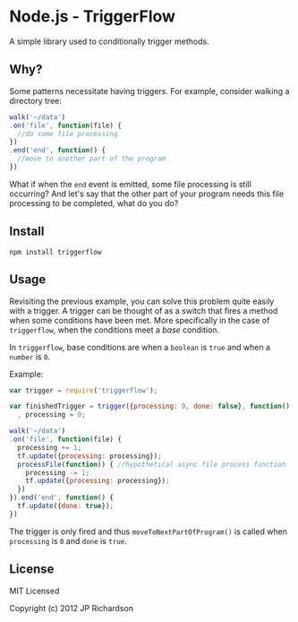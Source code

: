 Node.js - TriggerFlow
==================

A simple library used to conditionally trigger methods.



Why?
----

Some patterns necessitate having triggers. For example, consider walking a directory tree:

```javascript
walk('~/data')
.on('file', function(file) {
  //do some file processing
})
.end('end', function() {
  //move to another part of the program
})
```

What if when the `end` event is emitted, some file processing is still occurring? And let's say that the other part of your program needs this file processing to be completed, what do you do?



Install
-------

    npm install triggerflow



Usage
-----

Revisiting the previous example, you can solve this problem quite easily with a trigger. A trigger can be thought of as a switch that fires a method when some conditions have been met. More specifically in the case of `triggerflow`, when the conditions meet a *base* condition.

In `triggerflow`, base conditions are when a `boolean` is `true` and when a `number` is `0`.

Example:

```javascript
var trigger = require('triggerflow');

var finishedTrigger = trigger({processing: 0, done: false}, function() { moveToNextPartOfProgram() })
  , processing = 0;

walk('~/data')
.on('file', function(file) {
  processing += 1;
  tf.update({processing: processing});
  processFile(function() { //hypothetical async file process function
    processing -= 1;
    tf.update({processing: processing});
  })
}).end('end', function() {
  tf.update({done: true});
})
```
The trigger is only fired and thus `moveToNextPartOfProgram()` is called when `processing` is `0` and `done` is `true`.




License
-------

MIT Licensed

Copyright (c) 2012 JP Richardson
